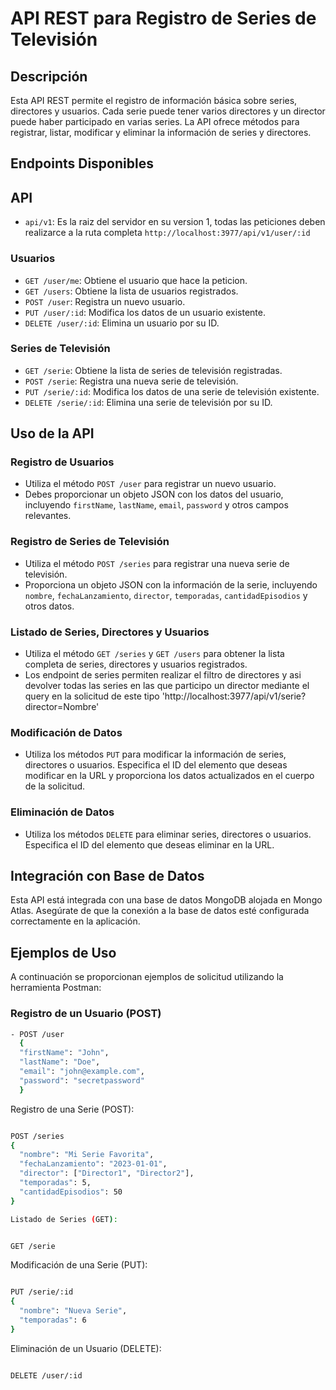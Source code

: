 # API REST para Registro de Series de Televisión

## Descripción
Esta API REST permite el registro de información básica sobre series, directores y usuarios. Cada serie puede tener varios directores y un director puede haber participado en varias series. La API ofrece métodos para registrar, listar, modificar y eliminar la información de series y directores.

## Endpoints Disponibles

## API
- `api/v1`: Es la raiz del servidor en su version 1, todas las peticiones deben realizarce a la ruta completa  `http://localhost:3977/api/v1/user/:id`
### Usuarios
- `GET /user/me`: Obtiene el usuario que hace la peticion.
- `GET /users`: Obtiene la lista de usuarios registrados.
- `POST /user`: Registra un nuevo usuario.
- `PUT /user/:id`: Modifica los datos de un usuario existente.
- `DELETE /user/:id`: Elimina un usuario por su ID.

### Series de Televisión
- `GET /serie`: Obtiene la lista de series de televisión registradas.
- `POST /serie`: Registra una nueva serie de televisión.
- `PUT /serie/:id`: Modifica los datos de una serie de televisión existente.
- `DELETE /serie/:id`: Elimina una serie de televisión por su ID.

## Uso de la API

### Registro de Usuarios
- Utiliza el método `POST /user` para registrar un nuevo usuario.
- Debes proporcionar un objeto JSON con los datos del usuario, incluyendo `firstName`, `lastName`, `email`, `password` y otros campos relevantes.

### Registro de Series de Televisión
- Utiliza el método `POST /series` para registrar una nueva serie de televisión.
- Proporciona un objeto JSON con la información de la serie, incluyendo `nombre`, `fechaLanzamiento`, `director`, `temporadas`, `cantidadEpisodios` y otros datos.


### Listado de Series, Directores y Usuarios
- Utiliza el método `GET /series` y `GET /users` para obtener la lista completa de series, directores y usuarios registrados.
- Los endpoint de series permiten realizar el filtro de directores y asi devolver todas las series en las que participo un director mediante el query en la solicitud de este tipo 'http://localhost:3977/api/v1/serie?director=Nombre'

### Modificación de Datos
- Utiliza los métodos `PUT` para modificar la información de series, directores o usuarios. Especifica el ID del elemento que deseas modificar en la URL y proporciona los datos actualizados en el cuerpo de la solicitud.

### Eliminación de Datos
- Utiliza los métodos `DELETE` para eliminar series, directores o usuarios. Especifica el ID del elemento que deseas eliminar en la URL.

## Integración con Base de Datos
Esta API está integrada con una base de datos MongoDB alojada en Mongo Atlas. Asegúrate de que la conexión a la base de datos esté configurada correctamente en la aplicación.

## Ejemplos de Uso
A continuación se proporcionan ejemplos de solicitud utilizando la herramienta Postman:

### Registro de un Usuario (POST)
```bash
- POST /user
  {
  "firstName": "John",
  "lastName": "Doe",
  "email": "john@example.com",
  "password": "secretpassword"
  }
```
Registro de una Serie (POST):

```bash

POST /series
{
  "nombre": "Mi Serie Favorita",
  "fechaLanzamiento": "2023-01-01",
  "director": ["Director1", "Director2"],
  "temporadas": 5,
  "cantidadEpisodios": 50
}
```

```bash
Listado de Series (GET):


GET /serie
```
Modificación de una Serie (PUT):

```bash

PUT /serie/:id
{
  "nombre": "Nueva Serie",
  "temporadas": 6
}
```

Eliminación de un Usuario (DELETE):

```bash

DELETE /user/:id
```

